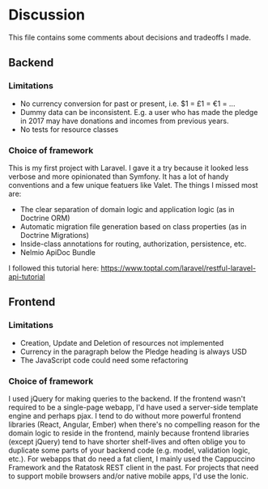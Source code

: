 # Discussion

This file contains some comments about decisions and tradeoffs I made.

## Backend

### Limitations
* No currency conversion for past or present, i.e. $1 = £1 = €1 = ...
* Dummy data can be inconsistent. E.g. a user who has made the pledge in 2017 may have donations 
and incomes from previous years.
* No tests for resource classes

### Choice of framework
This is my first project with Laravel. I gave it a try because it looked less verbose and 
more opinionated than Symfony. It has a lot of handy conventions and a few unique featuers 
like Valet. The things I missed most are:
* The clear separation of domain logic and application logic (as in Doctrine ORM)
* Automatic migration file generation based on class properties (as in Doctrine Migrations)
* Inside-class annotations for routing, authorization, persistence, etc.
* Nelmio ApiDoc Bundle 

I followed this tutorial here: https://www.toptal.com/laravel/restful-laravel-api-tutorial

## Frontend

### Limitations
* Creation, Update and Deletion of resources not implemented
* Currency in the paragraph below the Pledge heading is always USD
* The JavaScript code could need some refactoring

### Choice of framework
I used jQuery for making queries to the backend. If the frontend wasn't required to be a
single-page webapp, I'd have used a server-side template engine and perhaps pjax. I tend
to do without more powerful frontend libraries (React, Angular, Ember) when there's no
compelling reason for the domain logic to reside in the frontend, mainly because frontend 
libraries (except jQuery) tend to have shorter shelf-lives and often oblige you to 
duplicate some parts of your backend code (e.g. model, validation logic, etc.). 
For webapps that do need a fat client, I mainly used the Cappuccino Framework and 
the Ratatosk REST client in the past. For projects that need to support mobile browsers 
and/or native mobile apps, I'd use the Ionic.

